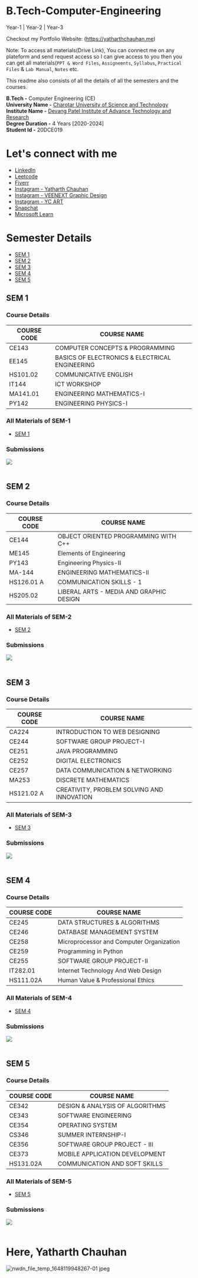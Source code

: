 # B.Tech-Computer-Engineering

Year-1 | Year-2 | Year-3

Checkout my Portfolio Website: (https://yatharthchauhan.me)

<!--
This repository is collection of all the Study Materials and submissions done by me**YATHARTH CHAUHAN - 20DCE019** throughout MY Bachelor's Degree which consists of `Study Materials`, `Practicals`, `Assignemnts`, `Pratical Files`, `Notes`, `External Practical Files` and `Exam Answersheets`.
-->

Note: To access all materials(Drive Link), You can connect me on any plateform and send request access so I can give access to you then you can get all materials(`PPT & Word Files`, `Assignemnts`, `Syllabus`, `Practical Files` & `Lab Manual`, `Notes` etc.

This readme also consists of all the details of all the semesters and the courses.

**B.Tech -** Computer Engineering (CE) <br>
**University Name -** [Charotar University of Science and Technology](https://www.charusat.ac.in/) <br>
**Institute Name -** [Devang Patel Institute of Advance Technology and Research](https://www.charusat.ac.in/depstar/) <br>
**Degree Duration -** 4 Years [2020-2024] <br>
**Student Id -** 20DCE019 <br>

# Let's connect with me <br>
- [LinkedIn](https://www.linkedin.com/in/yatharth-chauhan-729674202/)
- [Leetcode](https://leetcode.com/YatharthChauhan2362/)
- [Fiverr](https://www.fiverr.com/users/yatharth2362/seller_dashboard)
- [Instagram - Yatharth Chauhan](https://www.instagram.com/yatharth.chauhan_yc/)
- [Instagram - VEENEXT Graphic Design](https://www.instagram.com/veenext.design/)
- [Instagram - YC ART](https://www.instagram.com/art_yc_/)
- [Snapchat](https://www.snapchat.com/add/yatharth.2362)
- [Microsoft Learn](https://docs.microsoft.com/en-gb/users/yatharthchauhan-2803/)


<!--
> 📢 **PSA for those who also want to organize their stuff like this, I'd appreciate a proper credit by linking your repository back to this repository : :relieved:**
>
> ```
> Repo inspired by [Yatharth Chauhan](https://github.com/YatharthChauhan2362/B.Tech-Computer-Engineering)
> ```
-->

# Semester Details

- [SEM 1](https://github.com/YatharthChauhan2362/B.Tech-Computer-Engineering/tree/main/SEM-1)
- [SEM 2](https://github.com/YatharthChauhan2362/B.Tech-Computer-Engineering/tree/main/SEM-2)
- [SEM 3](https://github.com/YatharthChauhan2362/B.Tech-Computer-Engineering/tree/main/SEM-3)
- [SEM 4](https://github.com/YatharthChauhan2362/B.Tech-Computer-Engineering/tree/main/SEM-4)
- [SEM 5](https://github.com/YatharthChauhan2362/B.Tech-Computer-Engineering/tree/main/SEM-5)

## SEM 1

### Course Details

| COURSE CODE | COURSE NAME                                    |
| ----------- | ---------------------------------------------- |
| CE143       | COMPUTER CONCEPTS & PROGRAMMING                |
| EE145       | BASICS OF ELECTRONICS & ELECTRICAL ENGINEERING |
| HS101.02    | COMMUNICATIVE ENGLISH                          |
| IT144       | ICT WORKSHOP                                   |
| MA141.01    | ENGINEERING MATHEMATICS-I                      |
| PY142       | ENGINEERING PHYSICS-I                          |

### All Materials of SEM-1

- [SEM 1](https://drive.google.com/drive/folders/18ePj-e7maF8UmFHiNVBAIp7giL1Rmyeh?usp=sharingP)

### Submissions

[![](https://img.shields.io/badge/Practical_Files_&_Source_Codes-Click_Here-%23FF0000.svg?&style=flat&logoColor=white&color=white)](https://github.com/YatharthChauhan2362/B.Tech-Computer-Engineering/tree/main/SEM-1)
<br><br>

## SEM 2

### Course Details

| COURSE CODE | COURSE NAME                             |
| ----------- | --------------------------------------- |
| CE144       | OBJECT ORIENTED PROGRAMMING WITH C++    |
| ME145       | Elements of Engineering                 |
| PY143       | Engineering Physics-II                  |
| MA-144      | ENGINEERING MATHEMATICS-II              |
| HS126.01 A  | COMMUNICATION SKILLS - 1                |
| HS205.02    | LIBERAL ARTS - MEDIA AND GRAPHIC DESIGN |

### All Materials of SEM-2

- [SEM 2](https://drive.google.com/drive/folders/1Ab_k_0S0xYhJ0-PjF9-x5Y4QbyHm8Uwc?usp=sharing)

### Submissions

[![](https://img.shields.io/badge/Practical_Files_&_Source_Codes-Click_Here-%23FF0000.svg?&style=flat&logoColor=white&color=white)](https://github.com/YatharthChauhan2362/B.Tech-Computer-Engineering/tree/main/SEM-2)
<br><br>

## SEM 3

### Course Details

| COURSE CODE | COURSE NAME                                |
| ----------- | ------------------------------------------ |
| CA224       | INTRODUCTION TO WEB DESIGNING              |
| CE244       | SOFTWARE GROUP PROJECT-I                   |
| CE251       | JAVA PROGRAMMING                           |
| CE252       | DIGITAL ELECTRONICS                        |
| CE257       | DATA COMMUNICATION & NETWORKING            |
| MA253       | DISCRETE MATHEMATICS                       |
| HS121.02 A  | CREATIVITY, PROBLEM SOLVING AND INNOVATION |

### All Materials of SEM-3

- [SEM 3](https://drive.google.com/drive/folders/19zlD4s1e6tJbEjeAW_6FmZ1L9CJ_VfS4?usp=sharing)

### Submissions

[![](https://img.shields.io/badge/Practical_Files_&_Source_Codes-Click_Here-%23FF0000.svg?&style=flat&logoColor=white&color=white)](https://github.com/YatharthChauhan2362/B.Tech-Computer-Engineering/tree/main/SEM-3)
<br><br>

## SEM 4

### Course Details

| COURSE CODE | COURSE NAME                              |
| ----------- | ---------------------------------------- |
| CE245       | DATA STRUCTURES & ALGORITHMS             |
| CE246       | DATABASE MANAGEMENT SYSTEM               |
| CE258       | Microprocessor and Computer Organization |
| CE259       | Programming in Python                    |
| CE255       | SOFTWARE GROUP PROJECT-II                |
| IT282.01    | Internet Technology And Web Design       |
| HS111.02A   | Human Value & Professional Ethics        |

### All Materials of SEM-4

- [SEM 4](https://drive.google.com/drive/folders/1U7A1Zm0dx77OJDk3xljCvlRiIBna1mif?usp=sharing)

### Submissions

[![](https://img.shields.io/badge/Practical_Files_&_Source_Codes-Click_Here-%23FF0000.svg?&style=flat&logoColor=white&color=white)](https://github.com/YatharthChauhan2362/B.Tech-Computer-Engineering/tree/main/SEM-4)
<br><br>

## SEM 5

### Course Details

| COURSE CODE | COURSE NAME                     |
| ----------- | ------------------------------- |
| CE342       | DESIGN & ANALYSIS OF ALGORITHMS |
| CE343       | SOFTWARE ENGINEERING            |
| CE354       | OPERATING SYSTEM                |
| CS346       | SUMMER INTERNSHIP-I             |
| CE356       | SOFTWARE GROUP PROJECT - III    |
| CE373       | MOBILE APPLICATION DEVELOPMENT  |
| HS131.02A   | COMMUNICATION AND SOFT SKILLS   |

### All Materials of SEM-5

- [SEM 5](https://drive.google.com/drive/folders/1sf4u_zoExC89aH8k6ooJcMnyOdP2jvJM?usp=sharing)

### Submissions

[![](https://img.shields.io/badge/Practical_Files_&_Source_Codes-Click_Here-%23FF0000.svg?&style=flat&logoColor=white&color=white)](https://github.com/YatharthChauhan2362/B.Tech-Computer-Engineering/tree/main/SEM-5)
<br><br>

<!-- ## SEM VI
### Course Details
COURSE CODE | COURSE NAME
------------| -------------
CS373       | INTERNET OF THINGS
CS344       | MACHINE LEARNING
CS345       | CRYPTOGRAPHY AND NETWORK SECURITY
CS346       | SOFTWARE ENGINEERING
CE349       | THEORY OF COMPUTATION
HS132.02 A  | CONTRIBUTORY PERSONALITY DEVELOPMENT

### Submissions
[![](https://img.shields.io/badge/Practical_Files_&_Source_Codes-Click_Here-%23FF0000.svg?&style=flat&logoColor=white&color=white)](https://github.com/rudrabarad/Bachelors-File-Submission/tree/master/SEM%20VI)
<br><br>

## SEM VII
### Course Details
COURSE CODE | COURSE NAME
------------| -------------
CE442       | DESIGN OF LANGUAGE PROCESSORS
CE443       | CLOUD COMPUTING
CS441       | PROGRAMMING IN PYTHON
CS442       | DATA SCIENCE & ANALYTICS
CS446       | SUMMER INTERNSHIP - II
CS448       | SOFTWARE GROUP PROJECT - V
CS473       | BLOCKCHAIN TECHNOLOGY & APPLICATIONS

### Submissions
[![](https://img.shields.io/badge/Practical_Files_&_Source_Codes-Click_Here-%23FF0000.svg?&style=flat&logoColor=white&color=white)](https://github.com/rudrabarad/Bachelors-File-Submission/tree/master/SEM%20VII)
<br><br> -->

# Here, Yatharth Chauhan

![nwdn_file_temp_1648119948267-01 jpeg](https://user-images.githubusercontent.com/75237577/204767256-53ef31f5-315e-4221-be69-8e91001eaf56.jpg)

